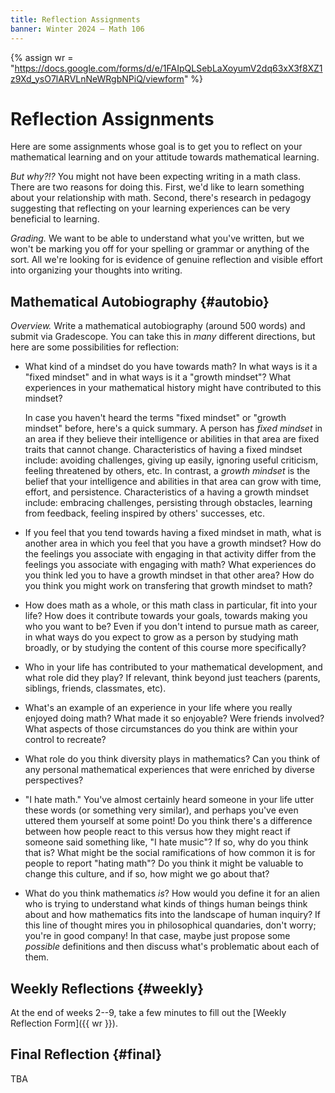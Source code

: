 ```yaml
---
title: Reflection Assignments
banner: Winter 2024 — Math 106
---
```


{% assign wr = "https://docs.google.com/forms/d/e/1FAIpQLSebLaXoyumV2dq63xX3f8XZ1z9Xd_ysO7lARVLnNeWRgbNPiQ/viewform" %} 

# Reflection Assignments

Here are some assignments whose goal is to get you to reflect on your mathematical learning and on your attitude towards mathematical learning. 

*But why?!?* You might not have been expecting writing in a math class. There are two reasons for doing this. First, we'd like to learn something about your relationship with math. Second, there's research in pedagogy suggesting that reflecting on your learning experiences can be very beneficial to learning.
	
*Grading.* We want to be able to understand what you've written, but we won't be marking you off for your spelling or grammar or anything of the sort. All we're looking for is evidence of genuine reflection and visible effort into organizing your thoughts into writing. 

## Mathematical Autobiography {#autobio}

*Overview.* Write a mathematical autobiography (around 500 words) and submit via Gradescope. You can take this in *many* different directions, but here are some possibilities for reflection: 

* What kind of a mindset do you have towards math? In what ways is it a "fixed mindset" and in what ways is it a "growth mindset"? What experiences in your mathematical history might have contributed to this mindset? 

    In case you haven't heard the terms "fixed mindset" or "growth mindset" before, here's a quick summary. A person has *fixed mindset* in an area if they believe their intelligence or abilities in that area are fixed traits that cannot change. Characteristics of having a fixed mindset include: avoiding challenges, giving up easily, ignoring useful criticism, feeling threatened by others, etc. In contrast, a *growth mindset* is the belief that your intelligence and abilities in that area can grow with time, effort, and persistence. Characteristics of a having a growth mindset include: embracing challenges, persisting through obstacles, learning from feedback, feeling inspired by others' successes, etc. 
    
* If you feel that you tend towards having a fixed mindset in math, what is another area in which you feel that you have a growth mindset? How do the feelings you associate with engaging in that activity differ from the feelings you associate with engaging with math? What experiences do you think led you to have a growth mindset in that other area? How do you think you might work on transfering that growth mindset to math?

* How does math as a whole, or this math class in particular, fit into your life? How does it contribute towards your goals, towards making you who you want to be? Even if you don't intend to pursue math as career, in what ways do you expect to grow as a person by studying math broadly, or by studying the content of this course more specifically? 

* Who in your life has contributed to your mathematical development, and what role did they play? If relevant, think beyond just teachers (parents, siblings, friends, classmates, etc).

* What's an example of an experience in your life where you really enjoyed doing math? What made it so enjoyable? Were friends involved? What aspects of those circumstances do you think are within your control to recreate? 

* What role do you think diversity plays in mathematics? Can you think of any personal mathematical experiences that were enriched by diverse perspectives? 

* "I hate math." You've almost certainly heard someone in your life utter these words (or something very similar), and perhaps you've even uttered them yourself at some point! Do you think there's a difference between how people react to this versus how they might react if someone said something like, "I hate music"? If so, why do you think that is? What might be the social ramifications of how common it is for people to report "hating math"? Do you think it might be valuable to change this culture, and if so, how might we go about that? 

* What do you think mathematics *is*? How would you define it for an alien who is trying to understand what kinds of things human beings think about and how mathematics fits into the landscape of human inquiry? If this line of thought mires you in philosophical quandaries, don't worry; you're in good company! In that case, maybe just propose some *possible* definitions and then discuss what's problematic about each of them. 

## Weekly Reflections {#weekly}

At the end of weeks 2--9, take a few minutes to fill out the [Weekly Reflection Form]({{ wr }}). 

## Final Reflection {#final}

TBA
<!--
Write up responses to all of the following (around 250 words each). Submit via Gradescope.

1. *Cool Idea.* Give an example of an idea from this class that you found creative, beautiful, useful, or just "cool" in some way. Explain the idea briefly as you would explain it to someone who hasn't taken this class before, and then write about what you find creative/beautiful/useful/cool/etc about it. The idea could be a concept or technique you learned that you found particularly compelling, or an example of creative problem-solving that you encountered in your own work or in someone else's. You might also reflect on how mathematical creativity/beauty/coolness is similar to, or different from, other kinds of creativity/beauty/coolness/etc that human beings encounter. 

2. *Persistence.* Write about one specific problem you worked on this quarter that you struggled to understand and solve, and explain how the struggle itself was valuable. It can be any problem you encountered this quarter. Describe the problem and your struggle with it. If you overcame it, describe how. Did you have a "Eureka!" moment, and if so, what seemed to bring it about? Do you feel that this struggle built aspects of character that might benefit you in future ventures (endurance, self-confidence, growth mindset, etc)?

3. *Meta-learning.* Every week this quarter, you spent some time reflecting on your (mathematical) learning habits by filling out the Weekly Reflection Form. You used this to tell me about what you were doing to learn things, what you weren't doing, what you were hoping to change about your learning habits, etc. Describe one thing you learned about your learning habits this quarter. Did you discover that you weren't doing something that maybe you should have been doing, or that you were doing something that you shouldn't have been doing? If you set a goal for yourself to change one of your learning habits and followed through on it, what did you find? Was there a learning habit you acquired this quarter that you hope to carry with you into the future?
-->
